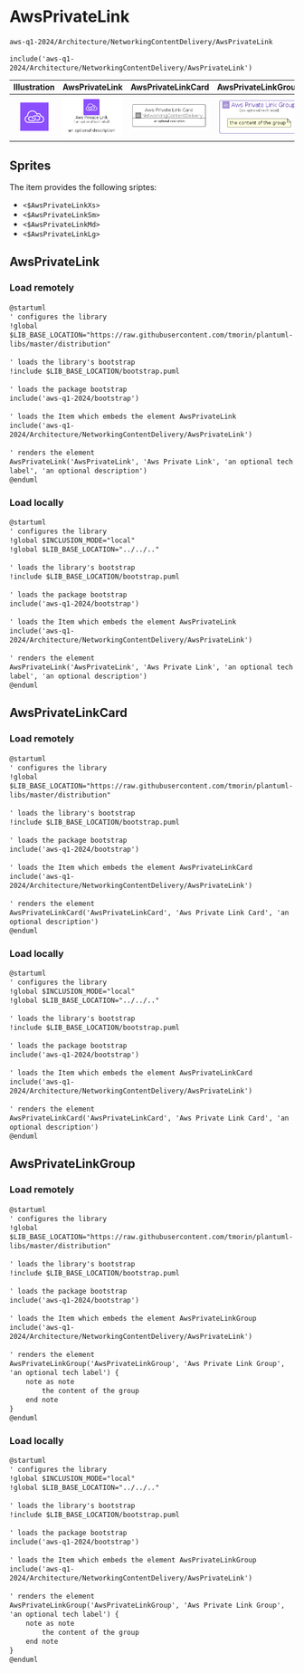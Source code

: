 # AwsPrivateLink


```text
aws-q1-2024/Architecture/NetworkingContentDelivery/AwsPrivateLink
```

```text
include('aws-q1-2024/Architecture/NetworkingContentDelivery/AwsPrivateLink')
```



| Illustration | AwsPrivateLink | AwsPrivateLinkCard | AwsPrivateLinkGroup |
| :---: | :---: | :---: | :---: |
| ![illustration for Illustration](../../../aws-q1-2024/Architecture/NetworkingContentDelivery/AwsPrivateLink.png) | ![illustration for AwsPrivateLink](../../../aws-q1-2024/Architecture/NetworkingContentDelivery/AwsPrivateLink.Local.png) | ![illustration for AwsPrivateLinkCard](../../../aws-q1-2024/Architecture/NetworkingContentDelivery/AwsPrivateLinkCard.Local.png) | ![illustration for AwsPrivateLinkGroup](../../../aws-q1-2024/Architecture/NetworkingContentDelivery/AwsPrivateLinkGroup.Local.png) |



## Sprites
The item provides the following sriptes:

- `<$AwsPrivateLinkXs>`
- `<$AwsPrivateLinkSm>`
- `<$AwsPrivateLinkMd>`
- `<$AwsPrivateLinkLg>`





## AwsPrivateLink

### Load remotely
```plantuml
@startuml
' configures the library
!global $LIB_BASE_LOCATION="https://raw.githubusercontent.com/tmorin/plantuml-libs/master/distribution"

' loads the library's bootstrap
!include $LIB_BASE_LOCATION/bootstrap.puml

' loads the package bootstrap
include('aws-q1-2024/bootstrap')

' loads the Item which embeds the element AwsPrivateLink
include('aws-q1-2024/Architecture/NetworkingContentDelivery/AwsPrivateLink')

' renders the element
AwsPrivateLink('AwsPrivateLink', 'Aws Private Link', 'an optional tech label', 'an optional description')
@enduml
```

### Load locally
```plantuml
@startuml
' configures the library
!global $INCLUSION_MODE="local"
!global $LIB_BASE_LOCATION="../../.."

' loads the library's bootstrap
!include $LIB_BASE_LOCATION/bootstrap.puml

' loads the package bootstrap
include('aws-q1-2024/bootstrap')

' loads the Item which embeds the element AwsPrivateLink
include('aws-q1-2024/Architecture/NetworkingContentDelivery/AwsPrivateLink')

' renders the element
AwsPrivateLink('AwsPrivateLink', 'Aws Private Link', 'an optional tech label', 'an optional description')
@enduml
```

## AwsPrivateLinkCard

### Load remotely
```plantuml
@startuml
' configures the library
!global $LIB_BASE_LOCATION="https://raw.githubusercontent.com/tmorin/plantuml-libs/master/distribution"

' loads the library's bootstrap
!include $LIB_BASE_LOCATION/bootstrap.puml

' loads the package bootstrap
include('aws-q1-2024/bootstrap')

' loads the Item which embeds the element AwsPrivateLinkCard
include('aws-q1-2024/Architecture/NetworkingContentDelivery/AwsPrivateLink')

' renders the element
AwsPrivateLinkCard('AwsPrivateLinkCard', 'Aws Private Link Card', 'an optional description')
@enduml
```

### Load locally
```plantuml
@startuml
' configures the library
!global $INCLUSION_MODE="local"
!global $LIB_BASE_LOCATION="../../.."

' loads the library's bootstrap
!include $LIB_BASE_LOCATION/bootstrap.puml

' loads the package bootstrap
include('aws-q1-2024/bootstrap')

' loads the Item which embeds the element AwsPrivateLinkCard
include('aws-q1-2024/Architecture/NetworkingContentDelivery/AwsPrivateLink')

' renders the element
AwsPrivateLinkCard('AwsPrivateLinkCard', 'Aws Private Link Card', 'an optional description')
@enduml
```

## AwsPrivateLinkGroup

### Load remotely
```plantuml
@startuml
' configures the library
!global $LIB_BASE_LOCATION="https://raw.githubusercontent.com/tmorin/plantuml-libs/master/distribution"

' loads the library's bootstrap
!include $LIB_BASE_LOCATION/bootstrap.puml

' loads the package bootstrap
include('aws-q1-2024/bootstrap')

' loads the Item which embeds the element AwsPrivateLinkGroup
include('aws-q1-2024/Architecture/NetworkingContentDelivery/AwsPrivateLink')

' renders the element
AwsPrivateLinkGroup('AwsPrivateLinkGroup', 'Aws Private Link Group', 'an optional tech label') {
    note as note
        the content of the group
    end note
}
@enduml
```

### Load locally
```plantuml
@startuml
' configures the library
!global $INCLUSION_MODE="local"
!global $LIB_BASE_LOCATION="../../.."

' loads the library's bootstrap
!include $LIB_BASE_LOCATION/bootstrap.puml

' loads the package bootstrap
include('aws-q1-2024/bootstrap')

' loads the Item which embeds the element AwsPrivateLinkGroup
include('aws-q1-2024/Architecture/NetworkingContentDelivery/AwsPrivateLink')

' renders the element
AwsPrivateLinkGroup('AwsPrivateLinkGroup', 'Aws Private Link Group', 'an optional tech label') {
    note as note
        the content of the group
    end note
}
@enduml
```

